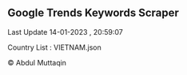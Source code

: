 

## Google Trends Keywords Scraper 
 
Last Update 14-01-2023 , 20:59:07

Country List :
VIETNAM.json



© Abdul Muttaqin 
